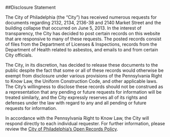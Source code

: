 ##Disclosure Statement

The City of Philadelphia (the “City”) has received numerous requests for documents regarding 2132, 2134, 2136-38 and 2140 Market Street and the building collapse that occurred on June 5, 2013. In the interest of transparency, the City has decided to post certain records on this website that are responsive to many of these requests. The posted records consist of files from the Department of Licenses & Inspections, records from the Department of Health related to asbestos, and emails to and from certain City officials.

The City, in its discretion, has decided to release these documents to the public despite the fact that some or all of these records would otherwise be exempt from disclosure under various provisions of the Pennsylvania Right to Know Law, the Uniform Construction Code, and other applicable laws. The City’s willingness to disclose these records should not be construed as a representation that any pending or future requests for information will be treated similarly, and the City expressly reserves all of its rights and defenses under the law with regard to any and all pending or future requests for information.

In accordance with the Pennsylvania Right to Know Law, the City will respond directly to each individual requester. For further information, please review the [City of Philadelphia’s Open Records Policy](http://www.phila.gov/privacy/pdfs/FinalCityOpenRecords.pdf).